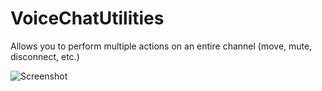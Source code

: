 # VoiceChatUtilities

Allows you to perform multiple actions on an entire channel (move, mute, disconnect, etc.)

![Screenshot](https://user-images.githubusercontent.com/60252259/224880206-9f923f0c-9939-4e1b-81ad-70167f0ee6d4.png)

